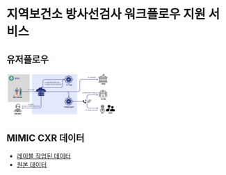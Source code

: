 # 지역보건소 방사선검사 워크플로우 지원 서비스

## 유저플로우
<img src = "./src/userflow.png" width = "50%" height = "50%">

## MIMIC CXR 데이터
- [레이블 작업된 데이터](https://physionet.org/content/mimic-cxr-jpg/2.1.0/)
- [원본 데이터](https://physionet.org/content/mimic-cxr/2.1.0/)